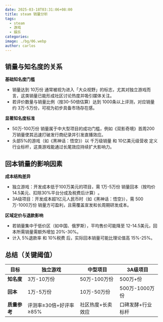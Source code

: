 ```yaml
---
date: 2025-03-18T03:31:06+08:00
title: steam 销量分析
tags:
  - steam
  - 游戏
  - 娱乐
categories: 
image: ./bg/06.webp
author: carlos
---
```


## 销量与知名度的关系

**基础知名度门槛‌**

- 销量达到 ‌10万份‌ 通常被视为进入「大众视野」的标志，尤其对独立游戏而言，这类销量已能形成社区讨论热度并吸引媒体关注‌。
- 若评价数量与销量比例（按30-50倍估算）达到 ‌1000条以上评测‌，对应销量约 ‌3万-5万份‌，可视为初步具备市场存在感‌。

**显著知名度标准‌**

- 50万-100万份‌ 销量属于中大型项目的成功门槛，例如《双影奇境》首周200万销量使其迅速打破发行商纪录并引发直播效应‌。
- 头部5%的游戏（如《黑神话：悟空》）以 ‌千万级销量‌ 和 ‌10亿美元级营收‌ 定义行业标杆，这类游戏能通过长尾效应持续扩大影响力‌。

## 回本销量的影响因素

**成本结构差异**

- 独立游戏‌：开发成本低于100万美元的项目，需 ‌1万-5万份‌ 销量回本（按均价14.5美元、扣除30%平台分成及税费后计算）‌。
- 3A级项目‌：开发成本超1亿元人民币时（如《黑神话：悟空》），需 ‌500万-1000万份‌ 销量方可盈利，且需覆盖宣发和长周期研发成本‌。

‌**区域定价与退款影响**

- 若销量集中于低价区（如中国、俄罗斯），平均售价可能降至 ‌12-14.5美元‌，回本所需销量需额外增加 ‌20%-30%‌‌。
- 计入 ‌5%退款率‌ 和 ‌10%税费‌ 后，实际回本销量可能比理论值高 ‌15%-25%‌‌。

## 总结（关键阈值）

| 目标       | 独立游戏             | 中型项目       | 3A级项目        |
| -------- | ---------------- | ---------- | ------------ |
| ‌**知名度** | 3万-10万份‌         | 50万-100万份‌ | 500万+份‌      |
| **回本**   | 1万-5万份‌          | 10万-50万份‌  | 500万-1000万份‌ |
| **质量参考** | 评测率≥30倍+好评率≥85%‌ | 社区热度+长卖效应‌ | 口碑发酵+行业标杆‌   |
